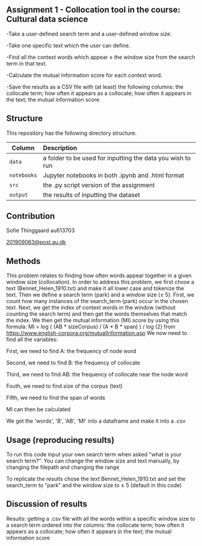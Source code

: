 ## Assignment 1 - Collocation tool in the course: Cultural data science

-Take a user-defined search term and a user-defined window size.

-Take one specific text which the user can define.

-Find all the context words which appear ± the window size from the search term in that text.

-Calculate the mutual information score for each context word.

-Save the results as a CSV file with (at least) the following columns: the collocate term; how often it appears as a collocate; how often it appears in the text; the mutual information score


## Structure

This repository has the following directory structure:

| Column | Description|
|--------|:-----------|
```data```| a folder to be used for inputting the data you wish to run
```notebooks``` | Jupyter notebooks in both .ipynb and .html format
```src``` | the .py script version of the assignment
```output``` | the results of inputting the dataset

## Contribution

Sofie Thinggaard au613703

201909063@post.au.dk

## Methods

This problem relates to finding how often words appear together in a given window size (collocation). In order to address this problem, we first chose a text (Bennet_Helen_1910.txt) and make it all lower case and tokenize the text. Then we define a search term (park) and a window size (± 5). 
First, we count how many instances of the search_term (park) occur in the chosen text. Next, we get the index of context words in the window (without counting the search term) and then get the words themselves that match the index. 
We then get the mutual information (MI) score by using this formula: MI = log ( (AB * sizeCorpus) / (A * B * span) ) / log (2) from https://www.english-corpora.org/mutualInformation.asp We now need to find all the variables:

First, we need to find A: the frequency of node word

Second, we need to find B: the frequency of collocate

Third, we need to find AB: the frequency of collocate near the node word

Fouth, we need to find size of the corpus (text)

Fifth, we need to find the span of words

MI can then be calculated

We get the 'words', 'B', 'AB', 'MI' into a dataframe and make it into a .csv

## Usage (reproducing results)

To run this code input your own search term when asked "what is your search term?". You can change the window size and text manually, by changing the filepath and changing the range

To replicate the results chose the text Bennet_Helen_1910.txt and set the search_term to "park" and the window size to ± 5 (default in this code)

## Discussion of results

Results: getting a .csv file with all the words within a specific window size to a search term ordered into the columns: the collocate term; how often it appears as a collocate; how often it appears in the text; the mutual information score
